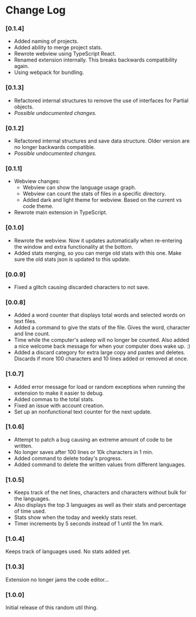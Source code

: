 # Change Log

### [0.1.4]
- Added naming of projects. 
- Added ability to merge project stats.
- Rewrote webview using TypeScript React.
- Renamed extension internally. This breaks backwards compatibility again.
- Using webpack for bundling.

### [0.1.3]
- Refactored internal structures to remove the use of interfaces for Partial objects.
- *Possible undocumented changes.* 

### [0.1.2]
- Refactored internal structures and save data structure. Older version are no longer backwards compatible.
- *Possible undocumented changes.* 

### [0.1.1]
- Webview changes:
  - Webview can show the language usage graph.
  - Webview can count the stats of files in a specific directory.
  - Added dark and light theme for webview. Based on the current vs code theme. 
- Rewrote main extension in TypeScript. 

### [0.1.0]
- Rewrote the webview. Now it updates automatically when re-entering the window and extra functionality at the bottom.
- Added stats merging, so you can merge old stats with this one. Make sure the old stats json is updated to this update.

### [0.0.9]
- Fixed a glitch causing discarded characters to not save. 

### [0.0.8]
- Added a word counter that displays total words and selected words on text files.
- Added a command to give the stats of the file. Gives the word, character and line count.
- Time while the computer's asleep will no longer be counted. Also added a nice welcome back message for when your computer does wake up. :\)
- Added a discard category for extra large copy and pastes and deletes. Discards if more 100 characters and 10 lines added or removed at once.

### [1.0.7]
- Added error message for load or random exceptions when running the extension to make it easier to debug.
- Added commas to the total stats. 
- Fixed an issue with account creation.
- Set up an nonfunctional text counter for the next update. 

### [1.0.6]
- Attempt to patch a bug causing an extreme amount of code to be written.
- No longer saves after 100 lines or 10k characters in 1 min.
- Added command to delete today's progress.
- Added command to delete the written values from different languages.

### [1.0.5]
- Keeps track of the net lines, characters and characters without bulk for the languages.
- Also displays the top 3 languages as well as their stats and percentage of time used.
- Stats show when the today and weekly stats reset.
- Timer increments by 5 seconds instead of 1 until the 1m mark.

### [1.0.4]
Keeps track of languages used. No stats added yet.

### [1.0.3]
Extension no longer jams the code editor...

### [1.0.0]
Initial release of this random util thing.
